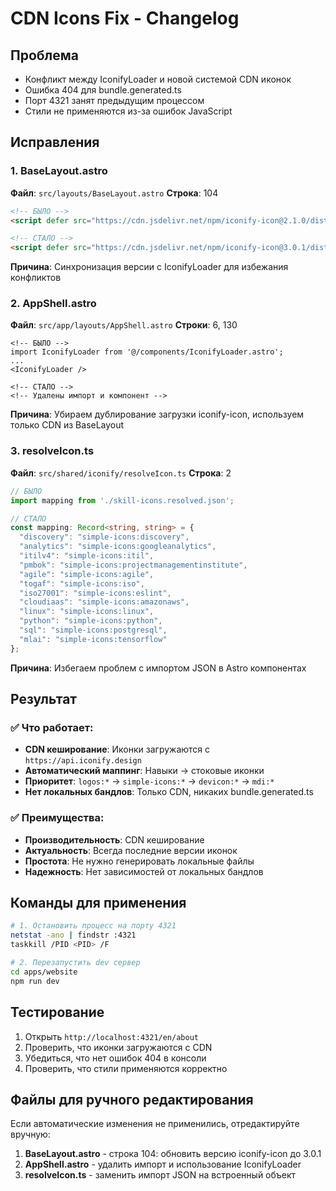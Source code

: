 # CDN Icons Fix - Changelog

## Проблема
- Конфликт между IconifyLoader и новой системой CDN иконок
- Ошибка 404 для bundle.generated.ts
- Порт 4321 занят предыдущим процессом
- Стили не применяются из-за ошибок JavaScript

## Исправления

### 1. BaseLayout.astro
**Файл**: `src/layouts/BaseLayout.astro`
**Строка**: 104
```html
<!-- БЫЛО -->
<script defer src="https://cdn.jsdelivr.net/npm/iconify-icon@2.1.0/dist/iconify-icon.min.js"></script>

<!-- СТАЛО -->
<script defer src="https://cdn.jsdelivr.net/npm/iconify-icon@3.0.1/dist/iconify-icon.min.js"></script>
```
**Причина**: Синхронизация версии с IconifyLoader для избежания конфликтов

### 2. AppShell.astro  
**Файл**: `src/app/layouts/AppShell.astro`
**Строки**: 6, 130
```astro
<!-- БЫЛО -->
import IconifyLoader from '@/components/IconifyLoader.astro';
...
<IconifyLoader />

<!-- СТАЛО -->
<!-- Удалены импорт и компонент -->
```
**Причина**: Убираем дублирование загрузки iconify-icon, используем только CDN из BaseLayout

### 3. resolveIcon.ts
**Файл**: `src/shared/iconify/resolveIcon.ts`
**Строка**: 2
```typescript
// БЫЛО
import mapping from './skill-icons.resolved.json';

// СТАЛО
const mapping: Record<string, string> = {
  "discovery": "simple-icons:discovery",
  "analytics": "simple-icons:googleanalytics",
  "itilv4": "simple-icons:itil",
  "pmbok": "simple-icons:projectmanagementinstitute",
  "agile": "simple-icons:agile",
  "togaf": "simple-icons:iso",
  "iso27001": "simple-icons:eslint",
  "cloudiaas": "simple-icons:amazonaws",
  "linux": "simple-icons:linux",
  "python": "simple-icons:python",
  "sql": "simple-icons:postgresql",
  "mlai": "simple-icons:tensorflow"
};
```
**Причина**: Избегаем проблем с импортом JSON в Astro компонентах

## Результат

### ✅ Что работает:
- **CDN кеширование**: Иконки загружаются с `https://api.iconify.design`
- **Автоматический маппинг**: Навыки → стоковые иконки
- **Приоритет**: `logos:*` → `simple-icons:*` → `devicon:*` → `mdi:*`
- **Нет локальных бандлов**: Только CDN, никаких bundle.generated.ts

### ✅ Преимущества:
- **Производительность**: CDN кеширование
- **Актуальность**: Всегда последние версии иконок  
- **Простота**: Не нужно генерировать локальные файлы
- **Надежность**: Нет зависимостей от локальных бандлов

## Команды для применения

```bash
# 1. Остановить процесс на порту 4321
netstat -ano | findstr :4321
taskkill /PID <PID> /F

# 2. Перезапустить dev сервер
cd apps/website
npm run dev
```

## Тестирование

1. Открыть `http://localhost:4321/en/about`
2. Проверить, что иконки загружаются с CDN
3. Убедиться, что нет ошибок 404 в консоли
4. Проверить, что стили применяются корректно

## Файлы для ручного редактирования

Если автоматические изменения не применились, отредактируйте вручную:

1. **BaseLayout.astro** - строка 104: обновить версию iconify-icon до 3.0.1
2. **AppShell.astro** - удалить импорт и использование IconifyLoader
3. **resolveIcon.ts** - заменить импорт JSON на встроенный объект
